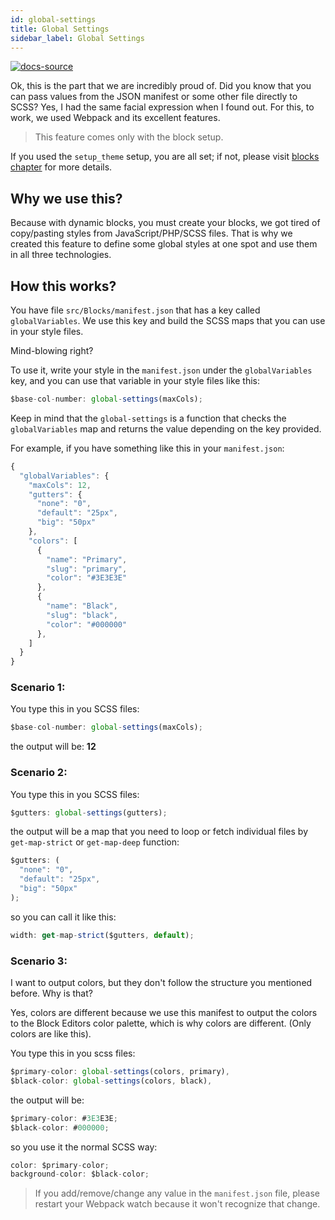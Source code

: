 ```yaml
---
id: global-settings
title: Global Settings
sidebar_label: Global Settings
---
```


[![docs-source](https://img.shields.io/badge/source-eigthshift--frontend--libs-yellow?style=for-the-badge&logo=javascript&labelColor=2a2a2a)](https://github.com/infinum/eightshift-frontend-libs)

Ok, this is the part that we are incredibly proud of. Did you know that you can pass values from the JSON manifest or some other file directly to SCSS? Yes, I had the same facial expression when I found out. For this, to work, we used Webpack and its excellent features.

> This feature comes only with the block setup.

If you used the `setup_theme` setup, you are all set; if not, please visit [blocks chapter](blocks) for more details.

## Why we use this?

Because with dynamic blocks, you must create your blocks, we got tired of copy/pasting styles from JavaScript/PHP/SCSS files. That is why we created this feature to define some global styles at one spot and use them in all three technologies.

## How this works?

You have file `src/Blocks/manifest.json` that has a key called `globalVariables`. We use this key and build the SCSS maps that you can use in your style files.

Mind-blowing right?

To use it, write your style in the `manifest.json` under the `globalVariables` key, and you can use that variable in your style files like this:

```js
$base-col-number: global-settings(maxCols);
```

Keep in mind that the `global-settings` is a function that checks the `globalVariables` map and returns the value depending on the key provided.

For example, if you have something like this in your `manifest.json`:

```js
{
  "globalVariables": {
    "maxCols": 12,
    "gutters": {
      "none": "0",
      "default": "25px",
      "big": "50px"
    },
    "colors": [
      {
        "name": "Primary",
        "slug": "primary",
        "color": "#3E3E3E"
      },
      {
        "name": "Black",
        "slug": "black",
        "color": "#000000"
      },
    ]
  }
}
```

### Scenario 1:

You type this in you SCSS files:

```js
$base-col-number: global-settings(maxCols);
```

the output will be: **12**

### Scenario 2:

You type this in you SCSS files:

```js
$gutters: global-settings(gutters);
```

the output will be a map that you need to loop or fetch individual files by `get-map-strict` or `get-map-deep` function:

```js
$gutters: (
  "none": "0",
  "default": "25px",
  "big": "50px"
);
```

so you can call it like this:

```js
width: get-map-strict($gutters, default);
```

### Scenario 3:

I want to output colors, but they don't follow the structure you mentioned before. Why is that?

Yes, colors are different because we use this manifest to output the colors to the Block Editors color palette, which is why colors are different. (Only colors are like this).

You type this in you scss files:

```js
$primary-color: global-settings(colors, primary),
$black-color: global-settings(colors, black),
```

the output will be:

```js
$primary-color: #3E3E3E;
$black-color: #000000;
```

so you use it the normal SCSS way:

```js
color: $primary-color;
background-color: $black-color;
```

> If you add/remove/change any value in the `manifest.json` file, please restart your Webpack watch because it won't recognize that change.
